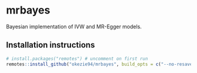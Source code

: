 # mrbayes
Bayesian implementation of IVW and MR-Egger models.

 ## Installation instructions
 
 ``` r
 # install.packages("remotes") # uncomment on first run
 remotes::install_github("okezie94/mrbayes", build_opts = c("--no-resave-data", "--no-manual"), build_vignettes = TRUE)
 ```
 
